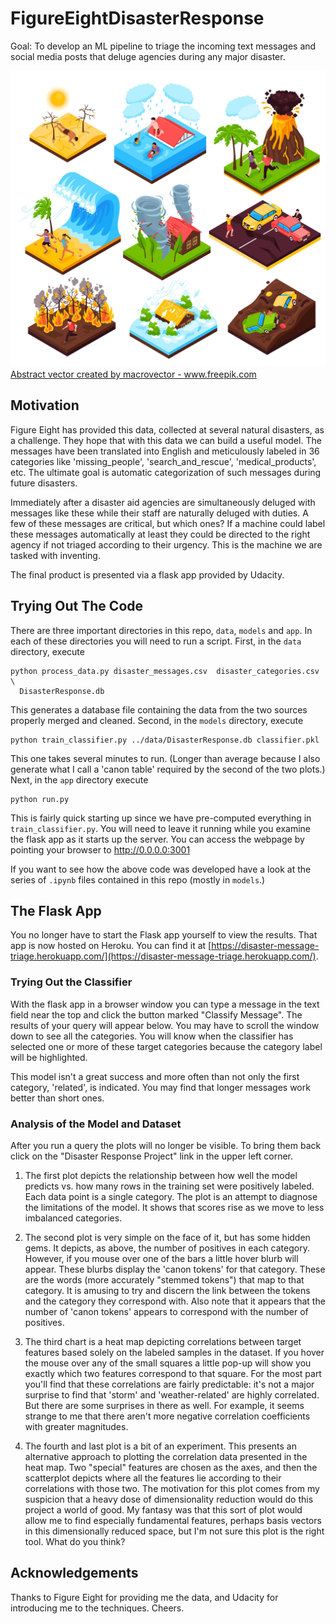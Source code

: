 # FigureEightDisasterResponse

Goal: To develop an ML pipeline to triage the incoming text messages and social media posts that deluge agencies during any major disaster.

![](https://github.com/manifolded/FigureEightDisasterResponse/blob/master/Images/26719.jpg?raw=true)
<a href='https://www.freepik.com/vectors/abstract'>Abstract vector created by macrovector - www.freepik.com</a>

## Motivation

Figure Eight has provided this data, collected at several natural disasters, as a challenge.   They hope that with this data we can build a useful model.  The messages have been translated into English and meticulously labeled in 36 categories like 'missing_people', 'search_and_rescue', 'medical_products', etc.  The ultimate goal is automatic categorization of such messages during future disasters.

Immediately after a disaster aid agencies are simultaneously deluged with messages like these while their staff are naturally deluged with duties.  A few of these messages are critical, but which ones?  If a machine could label these messages automatically at least they could be directed to the right agency if not triaged according to their urgency.  This is the machine we are tasked with inventing.

The final product is presented via a flask app provided by Udacity.

## Trying Out The Code

There are three important directories in this repo, `data`, `models` and `app`.  In each of these directories you will need to run a script.  First, in the `data` directory,  execute

    python process_data.py disaster_messages.csv  disaster_categories.csv \
      DisasterResponse.db

This generates a database file containing the data from the two sources properly merged and cleaned.  Second, in the `models` directory, execute

    python train_classifier.py ../data/DisasterResponse.db classifier.pkl

This one takes several minutes to run.  (Longer than average because I also generate what I call a 'canon table' required by the second of the two plots.)  Next, in the `app` directory execute

    python run.py

This is fairly quick starting up since we have pre-computed everything in `train_classifier.py`.  You will need to leave it running while you examine the flask app as it starts up the server.  You can access the webpage by pointing your browser to http://0.0.0.0:3001

If you want to see how the above code was developed have a look at the series of `.ipynb` files contained in this repo (mostly in `models`.)  

## The Flask App

You no longer have to start the Flask app yourself to view the results.  That app is now hosted on Heroku.  You can find it at [https://disaster-message-triage.herokuapp.com/](https://disaster-message-triage.herokuapp.com/).  

### Trying Out the Classifier

With the flask app in a browser window you can type a message in the text field near the top and click the button marked "Classify Message".  The results of your query will appear below.  You may have to scroll the window down to see all the categories.  You will know when the classifier has selected one or more of these target categories because the category label will be highlighted.  

This model isn't a great success and more often than not only the first category, 'related', is indicated.  You may find that longer messages work better than short ones.  

### Analysis of the Model and Dataset

After you run a query the plots will no longer be visible.  To bring them back click on the "Disaster Response Project" link in the upper left corner.

1. The first plot depicts the relationship between how well the model predicts vs. how many rows in the training set were positively labeled.  Each data point is a single category.  The plot is an attempt to diagnose the limitations of the model.  It shows that scores rise as we move to less imbalanced categories.

2. The second plot is very simple on the face of it, but has some hidden gems.  It depicts, as above, the number of positives in each category.  However, if you mouse over one of the bars a little hover blurb will appear.  These blurbs display the 'canon tokens' for that category.  These are the words (more accurately "stemmed tokens") that map to that category.  It is amusing to try and discern the link between the tokens and the category they correspond with.  Also note that it appears that the number of 'canon tokens' appears to correspond with the number of positives.

3. The third chart is a heat map depicting correlations between target features based solely on the labeled samples in the dataset.  If you hover the mouse over any of the small squares a little pop-up will show you exactly which two features correspond to that square.  For the most part you'll find that these correlations are fairly predictable: it's not a major surprise to find that 'storm' and 'weather-related' are highly correlated.  But there are some surprises in there as well.  For example, it seems strange to me that there aren't more negative correlation coefficients with greater magnitudes.

4. The fourth and last plot is a bit of an experiment.  This presents an alternative approach to plotting the correlation data presented in the heat map.  Two "special" features are chosen as the axes, and then the scatterplot depicts where all the features lie according to their correlations with those two.  The motivation for this plot comes from my suspicion that a heavy dose of dimensionality reduction would do this project a world of good.  My fantasy was that this sort of plot would allow me to find especially fundamental features, perhaps basis vectors in this dimensionally reduced space, but I'm not sure this plot is the right tool.  What do you think?

## Acknowledgements

Thanks to Figure Eight for providing me the data, and Udacity for introducing me to the techniques.  Cheers.
